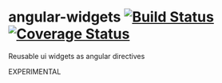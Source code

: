 angular-widgets [![Build Status](https://travis-ci.org/pchorus/angular-widgets.svg?branch=master)](https://travis-ci.org/pchorus/angular-widgets) [![Coverage Status](https://coveralls.io/repos/pchorus/angular-widgets/badge.svg?branch=coveralls)](https://coveralls.io/r/pchorus/angular-widgets?branch=coveralls)
===============

Reusable ui widgets as angular directives

EXPERIMENTAL
